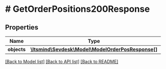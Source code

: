 # # GetOrderPositions200Response

## Properties

Name | Type | Description | Notes
------------ | ------------- | ------------- | -------------
**objects** | [**\Itsmind\Sevdesk\Model\ModelOrderPosResponse[]**](ModelOrderPosResponse.md) |  | [optional]

[[Back to Model list]](../../README.md#models) [[Back to API list]](../../README.md#endpoints) [[Back to README]](../../README.md)
